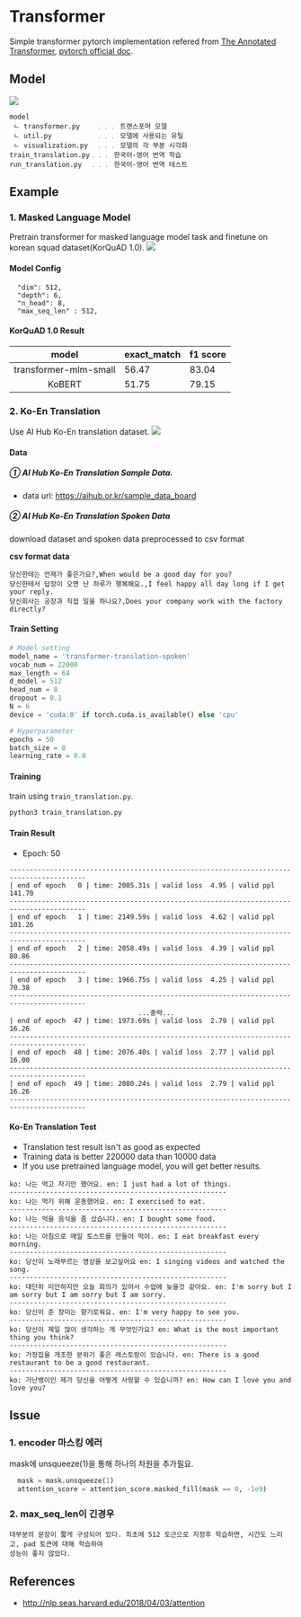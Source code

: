 # Transformer
Simple transformer pytorch implementation refered from [The Annotated Transformer](http://nlp.seas.harvard.edu/2018/04/03/attention), [pytorch official doc](https://tutorials.pytorch.kr/beginner/transformer_tutorial.html).

## Model
![](./images/transformer.png)

```text
model
 ㄴ transformer.py    ﹒﹒﹒ 트랜스포머 모델
 ㄴ util.py           ﹒﹒﹒ 모델에 사용되는 유틸
 ㄴ visualization.py  ﹒﹒﹒ 모델의 각 부분 시각화
train_translation.py﹒﹒﹒ 한국어-영어 번역 학습
run_translation.py  ﹒﹒﹒ 한국어-영어 번역 테스트
```

## Example
### 1. Masked Language Model
Pretrain transformer for masked language model task and finetune on korean squad dataset(KorQuAD 1.0). 
![](./images/masked_language_model.png)
#### Model Config
```
  "dim": 512,
  "depth": 6,
  "n_head": 8,
  "max_seq_len" : 512,
```
#### KorQuAD 1.0 Result
|           model         | exact_match | f1 score|
|:-----------------------:|-------------|---------|
|  transformer-mlm-small  |    56.47    |  83.04  |
|      KoBERT             |    51.75    |  79.15  |

### 2. Ko-En Translation
Use AI Hub Ko-En translation dataset.
![](./images/transformer-translation.png)
#### Data
##### ① AI Hub Ko-En Translation Sample Data.
- data url: https://aihub.or.kr/sample_data_board
##### ② AI Hub Ko-En Translation Spoken Data
download dataset and spoken data preprocessed to csv format  
   
**csv format data**
```text
당신한테는 언제가 좋은가요?,When would be a good day for you?
당신한테서 답장이 오면 난 하루가 행복해요.,I feel happy all day long if I get your reply.
당신회사는 공장과 직접 일을 하나요?,Does your company work with the factory directly?
```
#### Train Setting
```python
# Model setting
model_name = 'transformer-translation-spoken'
vocab_num = 22000
max_length = 64
d_model = 512
head_num = 8
dropout = 0.1
N = 6
device = 'cuda:0' if torch.cuda.is_available() else 'cpu'

# Hyperparameter
epochs = 50
batch_size = 8
learning_rate = 0.8
```
#### Training 
train using `train_translation.py`. 
```sh
python3 train_translation.py
```
#### Train Result
- Epoch: 50

```
-----------------------------------------------------------------------------------------
| end of epoch   0 | time: 2005.31s | valid loss  4.95 | valid ppl   141.70
-----------------------------------------------------------------------------------------
| end of epoch   1 | time: 2149.59s | valid loss  4.62 | valid ppl   101.26
-----------------------------------------------------------------------------------------
| end of epoch   2 | time: 2058.49s | valid loss  4.39 | valid ppl    80.86
-----------------------------------------------------------------------------------------
| end of epoch   3 | time: 1966.75s | valid loss  4.25 | valid ppl    70.38
-----------------------------------------------------------------------------------------
                                ...중략...
| end of epoch  47 | time: 1973.69s | valid loss  2.79 | valid ppl    16.26
-----------------------------------------------------------------------------------------
| end of epoch  48 | time: 2076.40s | valid loss  2.77 | valid ppl    16.00
-----------------------------------------------------------------------------------------
| end of epoch  49 | time: 2080.24s | valid loss  2.79 | valid ppl    16.26
-----------------------------------------------------------------------------------------
```

#### Ko-En Translation Test
- Translation test result isn't as good as expected
- Training data is better 220000 data than 10000 data
- If you use pretrained language model, you will get better results.
```text
ko: 나는 먹고 자기만 했어요. en: I just had a lot of things.
------------------------------------------------------
ko: 나는 먹기 위해 운동했어요. en: I exercised to eat.
------------------------------------------------------
ko: 나는 먹을 음식을 좀 샀습니다. en: I bought some food.
------------------------------------------------------
ko: 나는 아침으로 매일 토스트를 만들어 먹어. en: I eat breakfast every morning.
------------------------------------------------------
ko: 당신이 노래부르는 영상을 보고싶어요 en: I singing videos and watched the song.
------------------------------------------------------
ko: 대단히 미안하지만 오늘 회의가 있어서 수업에 늦을것 같아요. en: I'm sorry but I am sorry but I am sorry but I am sorry.
------------------------------------------------------
ko: 당신이 준 장미는 향기로워요. en: I'm very happy to see you.
------------------------------------------------------
ko: 당신이 제일 많이 생각하는 게 무엇인가요? en: What is the most important thing you think?
------------------------------------------------------
ko: 가정집을 개조한 분위기 좋은 레스토랑이 있습니다. en: There is a good restaurant to be a good restaurant.
------------------------------------------------------
ko: 가난뱅이인 제가 당신을 어떻게 사랑할 수 있습니까? en: How can I love you and love you?
```


## Issue
### 1. encoder 마스킹 에러
mask에 unsqueeze(1)을 통해 하나의 차원을 추가필요.
```py
  mask = mask.unsqueeze(1)
  attention_score = attention_score.masked_fill(mask == 0, -1e9)
```
### 2. max_seq_len이 긴경우
```text
대부분의 문장이 짧게 구성되어 있다. 최초에 512 토근으로 지정후 학습하면, 시간도 느리고, pad 토큰에 대해 학습하여
성능이 좋지 않았다.
```

## References
- http://nlp.seas.harvard.edu/2018/04/03/attention